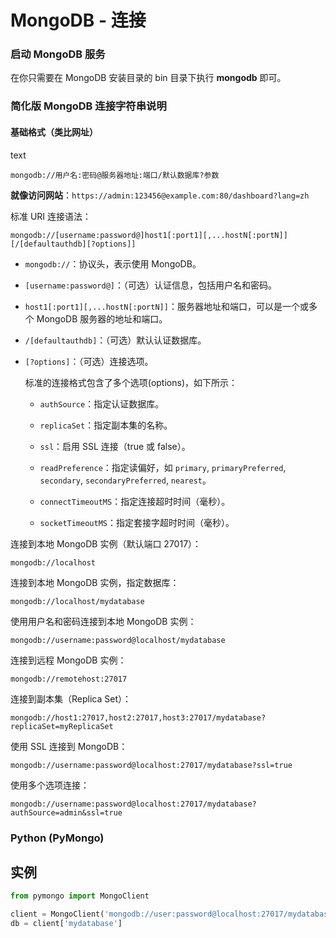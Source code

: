 # MongoDB - 连接

### 启动 MongoDB 服务

在你只需要在 MongoDB 安装目录的 bin 目录下执行 **mongodb** 即可。

### **简化版 MongoDB 连接字符串说明**

#### **基础格式**（类比网址）

text

```
mongodb://用户名:密码@服务器地址:端口/默认数据库?参数
```

**就像访问网站**：`https://admin:123456@example.com:80/dashboard?lang=zh`



标准 URI 连接语法：

```
mongodb://[username:password@]host1[:port1][,...hostN[:portN]][/[defaultauthdb][?options]]
```

- `mongodb://`：协议头，表示使用 MongoDB。

- `[username:password@]`：（可选）认证信息，包括用户名和密码。

- `host1[:port1][,...hostN[:portN]]`：服务器地址和端口，可以是一个或多个 MongoDB 服务器的地址和端口。

- `/[defaultauthdb]`：（可选）默认认证数据库。

- `[?options]`：（可选）连接选项。

  标准的连接格式包含了多个选项(options)，如下所示：

  - `authSource`：指定认证数据库。

  - `replicaSet`：指定副本集的名称。

  - `ssl`：启用 SSL 连接（true 或 false）。

  - `readPreference`：指定读偏好，如 `primary`, `primaryPreferred`, `secondary`, `secondaryPreferred`, `nearest`。

  - `connectTimeoutMS`：指定连接超时时间（毫秒）。

  - `socketTimeoutMS`：指定套接字超时时间（毫秒）。

连接到本地 MongoDB 实例（默认端口 27017）：

```
mongodb://localhost
```

连接到本地 MongoDB 实例，指定数据库：

```
mongodb://localhost/mydatabase
```

使用用户名和密码连接到本地 MongoDB 实例：

```
mongodb://username:password@localhost/mydatabase
```

连接到远程 MongoDB 实例：

```
mongodb://remotehost:27017
```

连接到副本集（Replica Set）：

```
mongodb://host1:27017,host2:27017,host3:27017/mydatabase?replicaSet=myReplicaSet
```

使用 SSL 连接到 MongoDB：

```
mongodb://username:password@localhost:27017/mydatabase?ssl=true
```

使用多个选项连接：

```
mongodb://username:password@localhost:27017/mydatabase?authSource=admin&ssl=true
```

### Python (PyMongo)

## 实例

```python
from pymongo import MongoClient

client = MongoClient('mongodb://user:password@localhost:27017/mydatabase?authSource=admin')
db = client['mydatabase']
```

